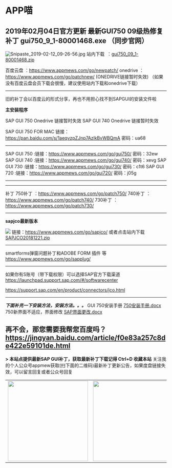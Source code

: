 # APP喵

**2019年02月04日官方更新 最新GUI750 09级热修复补丁 gui750_9_1-80001468.exe**
（同步官网）
-----------------------------------------

![Snipaste_2019-02-12_09-26-56.jpg][1]
站内下载  ：[gui750_09_1-80001468.zip][2]

百度云盘  ：https://www.appmews.com/go/newpatch/
onedrive ：https://www.appmews.com/go/patchnew/   (ONEDRIVE链接暂时失效)
（如果没有百度云盘会员下载会很慢，建议使用站内下载和onedrive下载）


----------


旧的补丁会以百度云的形式分享，再也不用担心找不到SAPGUI的安装文件啦

**主安装程序**

SAP GUI 750 Onedrive 
链接暂时失效
SAP GUI 740 Onedrive 
链接暂时失效

SAP GUI 750 FOR MAC
链接：https://pan.baidu.com/s/1aeqvzpZJnp7AzlkBvWBQmA  密码：ua68 


----------


SAP GUI 750  :链接：https://www.appmews.com/go/gui750/ 密码：32ew
SAP GUI 740  :链接：https://www.appmews.com/go/gui740/ 密码：xevg
SAP GUI 730  :链接：https://www.appmews.com/go/gui730/ 密码：c1t6
SAP GUI 720  :链接：https://www.appmews.com/go/gui720/ 密码：j05g


----------



----------
补丁
750补丁  ：https://www.appmews.com/go/patch750/
740补丁  ：https://www.appmews.com/go/patch740/
730补丁  ：https://www.appmews.com/go/patch730/




----------


**sapjco最新版本**

![](https://ws1.sinaimg.cn/large/87520956ly1fyht23k7x5j20ps0abgmh.jpg)
链接：https://www.appmews.com/go/sapjco/
或者点击站内下载
[SAPJCO20181221.zip][3]



----------

smartforms弹窗问题补丁和ADOBE FORM 插件 等
https://www.appmews.com/go/sapplug/




----------


如果你有S账号（带下载权限）可以选择SAP官方下载渠道
https://launchpad.support.sap.com/#/softwarecenter

https://support.sap.com/en/product/connectors/jco.html

----------


***下面补充一下安装方法，安装方法。。。***
GUI 750安装手册
[750安装手册.docx][4]
750新界面不适应，界面修改
[SAP界面更改.docx][5]

再不会，那您需要我帮您百度吗？
https://jingyan.baidu.com/article/f0e83a257c8de422e59101de.html
----------


**> 本站点提供最新SAP GUI补丁，获取最新补丁下载记得 Ctrl+D 收藏本站**
关注我的个人公众号appmew获取(扫下面的二维码)最新补丁更新公告，如果度盘链接失效，可以留言回复或者公众号回复
        <table><tr> 
    <td><img alt="" src="https://ws1.sinaimg.cn/large/007jJ55vly1fvfw8usuulj309r09rgm2.jpg" width="250" hegiht="150" align=center /></td> 
    <td><img alt="" src="https://www.appmews.com/usr/themes/image/sapgui.png" width="250" hegiht="150" align=center /></td> 
        </tr></table>


  [1]: https://www.appmews.com/usr/uploads/2019/02/4222033756.jpg
  [2]: https://www.appmews.com/usr/uploads/2019/02/1543641118.zip
  [3]: https://www.appmews.com/usr/uploads/2018/12/379862561.zip
  [4]: https://www.appmews.com/usr/uploads/2018/11/3199871217.docx
  [5]: https://www.appmews.com/usr/uploads/2018/11/560927402.docx
